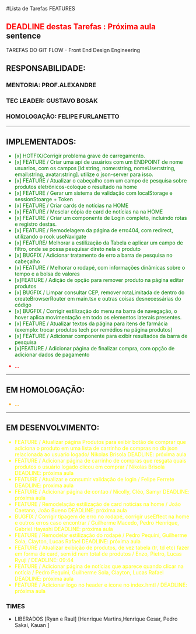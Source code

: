 #Lista de Tarefas FEATURES 
## <span style='color: red;'>DEADLINE destas Tarefas : Próxima aula</span> sentence
TAREFAS DO GIT FLOW - Front End Design Engineering
## RESPONSABILIDADE:
### MENTORIA: PROF.ALEXANDRE
### TEC LEADER: GUSTAVO BOSAK
### HOMOLOGAÇÃO: FELIPE FURLANETTO

---
## IMPLEMENTADOS:
<ul style="color:green">
  <li>[x] HOTFIX/Corrigir problema grave de carregamento.</li>  
  <li>[x] FEATURE / Criar uma api de usuários com um ENDPOINT de nome usuarios, com os campos [id:string, nome:string, nomeUser:string, email:string, avatar:string]. utilize o json-server para isso.</li>
  <li>[x] FEATURE / Atualizar o cabeçalho com um campo de pesquisa sobre produtos eletrônicos-coloque o resultado na home</li>
  <li>[x] FEATURE / Gerar um sistema de validação com localStorage e sessionStoarge + Token </li>
  <li>[x] FEATURE / Criar cards de notícias na HOME </li>
  <li>[x] FEATURE / Mesclar cópia de card de notícias na na HOME</li>
  <li>[x] FEATURE / Criar um componente de Login completo, incluindo rotas e registro destas.</li>
  <li>[x] FEATURE / Remodelagem da página de erro404, com redirect, utilizando o rook useNavigate </li>
  <li>[x] FEATURE/ Melhorar a estilização da Tabela e aplicar um campo de filtro, onde se possa pesquisar direto nela o produto</li>
  <li>[x] BUGFIX / Adicionar tratamento de erro a barra de pesquisa no cabeçalho</li>
  <li>[x] FEATURE / Melhorar o rodapé, com informações dinâmicas sobre o tempo e a bolsa de valores</li>
  <li>[x]FEATURE / Adição de opção para remover produto na página editar produtos</li>
  <li>[x] BUGFIX / Limpar consultar CEP, remover rotaLimitada de dentro do createBrowserRouter em main.tsx e outras coisas desnecessárias do código</li>
  <li>[x] BUGFIX / Corrigir estilização do menu na barra de navegação, o hover aplica movimentação em todo os elementos laterais presentes.</li>
  <li>[x] FEATURE / Atualizar textos da página para itens de farmácia (exemplo: trocar produtos tech por remédios na página produtos)</li>
  <li>[x] FEATURE / Adicionar componente para exibir resultados da barra de pesquisa</li>
  <li>[x]FEATURE / Adicionar página de finalizar compra, com opção de adicionar dados de pagamento</li>
</ul>

<ul style="color:red">
  <li> ... </li>
</ul>

---
## EM HOMOLOGAÇÃO:
<ul style="color:orange">
  <li> ... </li>
</ul>

---
## EM DESENVOLVIMENTO:
<ul style="color:yellow">
  <li>FEATURE / Atualizar página Produtos para exibir botão de comprar que adiciona o produto em uma lista de carrinho de compras no db json relacionada ao usuario logado/ Nikolas Brisola <span style="color=red">DEADLINE: próxima aula</span></li>
  
  <li>FEATURE / Adicionar página de carrinho de compras que resgata quais produtos o usuário logado clicou em comprar / Nikolas Brisola <span style="color=red">DEADLINE: próxima aula</span></li>
  
  <li>FEATURE / Atualizar e consumir validação de login / Felipe Ferrete <span style="color=red">DEADLINE: proxima aula</span></li>
  
  <li>FEATURE / Adicionar página de contao / Nicolly, Cléo, Samyr <span style="color=red">DEADLINE: próxima aula</span></li>
  
  <li>FEATURE / Remodelação estilização de card noticias na home / João Caetano, João Bueno <span style="color=red">DEADLINE: próxima aula</span></li>
  
  <li>BUGFIX / Corrigir tipagem de erro no rodapé, corrigir useEffect na home e outros erros caso encontrar / Guilherme Macedo, Pedro Henrique, Gabriel Hayashi <span style="color=red">DEADLINE: próxima aula</span></li>
  
  <li>FEATURE / Remodelar estilização do rodapé / Pedro Pequini, Guilherme Sola, Clayton, Lucas Rafael <span style="color=red">DEADLINE: próxima aula</span></li>
  
  <li>FEATURE / Atualizar exibição de produtos, de vez tabela (tr, td etc) fazer em forma de card, sem id nem total de produtos / Enzo, Pietro, Lucas Ryuji / <span style="color=red">DEADLINE: 09:44</span></li>
  
  <li>FEATURE / Adicionar página de notícias que aparece quando clicar na notícia / Pedro Pequini, Guilherme Sola, Clayton, Lucas Rafael <span style="color=red">DEADLINE: próxima aula</span></li>
  
  <li>FEATURE / Adicionar logo no header e icone no index.hmtl / <span style="color=red">DEADLINE: próxima aula</span></li>
</ul>

### TIMES
- LIBERADOS
    [Ryan e Raul]
    [Henrique Martins,Henrique Cesar, Pedro Sakai, Kauan ]